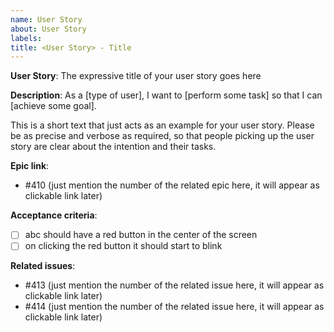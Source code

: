 ```yaml
---
name: User Story
about: User Story
labels:
title: <User Story> - Title
---
```


**User Story**: The expressive title of your user story goes here

**Description**:
As a [type of user], I want to [perform some task] so that I can [achieve some goal].

This is a short text that just acts as an example for your user story. Please be as precise and verbose as required, so that people picking up the user story are clear about the intention and their tasks.

**Epic link**:

- #410 (just mention the number of the related epic here, it will appear as clickable link later)

**Acceptance criteria**:

- [ ] abc should have a red button in the center of the screen
- [ ] on clicking the red button it should start to blink

**Related issues**:

- #413 (just mention the number of the related issue here, it will appear as clickable link later)
- #414 (just mention the number of the related issue here, it will appear as clickable link later)

